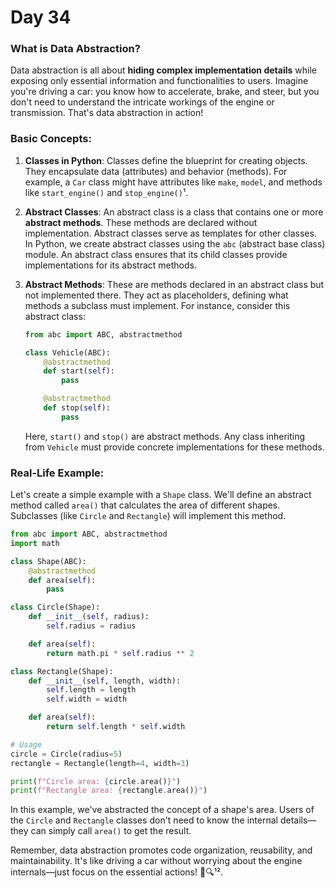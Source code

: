 # Day 34

### What is Data Abstraction?
Data abstraction is all about **hiding complex implementation details** while exposing only essential information and functionalities to users. Imagine you're driving a car: you know how to accelerate, brake, and steer, but you don't need to understand the intricate workings of the engine or transmission. That's data abstraction in action!

### Basic Concepts:
1. **Classes in Python**: Classes define the blueprint for creating objects. They encapsulate data (attributes) and behavior (methods). For example, a `Car` class might have attributes like `make`, `model`, and methods like `start_engine()` and `stop_engine()`¹.

2. **Abstract Classes**: An abstract class is a class that contains one or more **abstract methods**. These methods are declared without implementation. Abstract classes serve as templates for other classes. In Python, we create abstract classes using the `abc` (abstract base class) module. An abstract class ensures that its child classes provide implementations for its abstract methods.

3. **Abstract Methods**: These are methods declared in an abstract class but not implemented there. They act as placeholders, defining what methods a subclass must implement. For instance, consider this abstract class:

    ```python
    from abc import ABC, abstractmethod

    class Vehicle(ABC):
        @abstractmethod
        def start(self):
            pass

        @abstractmethod
        def stop(self):
            pass
    ```

    Here, `start()` and `stop()` are abstract methods. Any class inheriting from `Vehicle` must provide concrete implementations for these methods.

### Real-Life Example:
Let's create a simple example with a `Shape` class. We'll define an abstract method called `area()` that calculates the area of different shapes. Subclasses (like `Circle` and `Rectangle`) will implement this method.

```python
from abc import ABC, abstractmethod
import math

class Shape(ABC):
    @abstractmethod
    def area(self):
        pass

class Circle(Shape):
    def __init__(self, radius):
        self.radius = radius

    def area(self):
        return math.pi * self.radius ** 2

class Rectangle(Shape):
    def __init__(self, length, width):
        self.length = length
        self.width = width

    def area(self):
        return self.length * self.width

# Usage
circle = Circle(radius=5)
rectangle = Rectangle(length=4, width=3)

print(f"Circle area: {circle.area()}")
print(f"Rectangle area: {rectangle.area()}")
```

In this example, we've abstracted the concept of a shape's area. Users of the `Circle` and `Rectangle` classes don't need to know the internal details—they can simply call `area()` to get the result.

Remember, data abstraction promotes code organization, reusability, and maintainability. It's like driving a car without worrying about the engine internals—just focus on the essential actions! 🚗🔍¹².